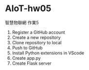 # AIoT-hw05
智慧物聯網 作業5

1. Register a GitHub account
2. Create a new repository
3. Clone repository to local
4. Push to GitHub
5. Install Python extensions in VScode
6. Create app.py
7. Create Flask server